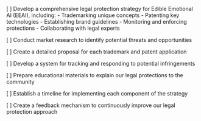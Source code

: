 [ ] Develop a comprehensive legal protection strategy for Edible Emotional AI (EEAI), including:
    - Trademarking unique concepts
    - Patenting key technologies
    - Establishing brand guidelines
    - Monitoring and enforcing protections
    - Collaborating with legal experts

[ ] Conduct market research to identify potential threats and opportunities

[ ] Create a detailed proposal for each trademark and patent application

[ ] Develop a system for tracking and responding to potential infringements

[ ] Prepare educational materials to explain our legal protections to the community

[ ] Establish a timeline for implementing each component of the strategy

[ ] Create a feedback mechanism to continuously improve our legal protection approach